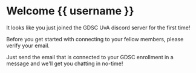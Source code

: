 # Welcome {{ username }}

It looks like you just joined the GDSC UvA discord server for the first time!

Before you get started with connecting to your fellow members, please verify your email.

Just send the email that is connected to your GDSC enrollment in a message and we'll get you chatting in no-time!

